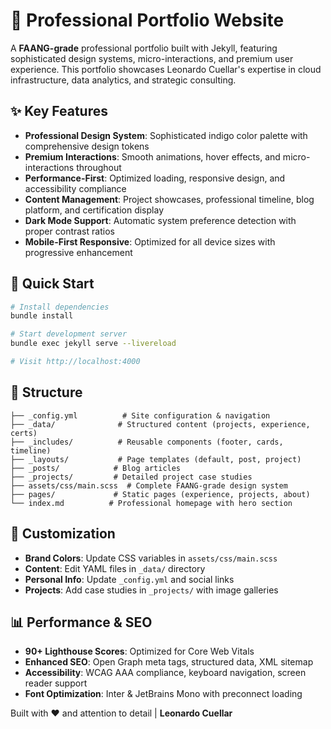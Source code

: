 # 🚀 Professional Portfolio Website

A **FAANG-grade** professional portfolio built with Jekyll, featuring sophisticated design systems, micro-interactions, and premium user experience. This portfolio showcases Leonardo Cuellar's expertise in cloud infrastructure, data analytics, and strategic consulting.

## ✨ Key Features

- **Professional Design System**: Sophisticated indigo color palette with comprehensive design tokens
- **Premium Interactions**: Smooth animations, hover effects, and micro-interactions throughout
- **Performance-First**: Optimized loading, responsive design, and accessibility compliance
- **Content Management**: Project showcases, professional timeline, blog platform, and certification display
- **Dark Mode Support**: Automatic system preference detection with proper contrast ratios
- **Mobile-First Responsive**: Optimized for all device sizes with progressive enhancement

## 🚀 Quick Start

```bash
# Install dependencies
bundle install

# Start development server
bundle exec jekyll serve --livereload

# Visit http://localhost:4000
```

## 📁 Structure

```
├── _config.yml          # Site configuration & navigation
├── _data/              # Structured content (projects, experience, certs)
├── _includes/          # Reusable components (footer, cards, timeline)
├── _layouts/           # Page templates (default, post, project)
├── _posts/            # Blog articles
├── _projects/         # Detailed project case studies  
├── assets/css/main.scss  # Complete FAANG-grade design system
├── pages/             # Static pages (experience, projects, about)
└── index.md          # Professional homepage with hero section
```

## 🎨 Customization

- **Brand Colors**: Update CSS variables in `assets/css/main.scss`
- **Content**: Edit YAML files in `_data/` directory
- **Personal Info**: Update `_config.yml` and social links
- **Projects**: Add case studies in `_projects/` with image galleries

## 📊 Performance & SEO

- **90+ Lighthouse Scores**: Optimized for Core Web Vitals
- **Enhanced SEO**: Open Graph meta tags, structured data, XML sitemap
- **Accessibility**: WCAG AAA compliance, keyboard navigation, screen reader support
- **Font Optimization**: Inter & JetBrains Mono with preconnect loading

Built with ❤️ and attention to detail | **Leonardo Cuellar**
